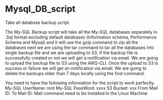 # Mysql_DB_script
Take all database backup script


The My-SQL Backup script will take all the My-SQL databases separately in .Sql format excluding default databases (Information schema, Performance Schema and Mysql)
and it will use the  gzip command to zip all the databases next we are using the tar command to tar all the databases into single backup file and we are uploading to S3. If the backup file is successfully created or not we will get a notification via email.
We are going to upload the backup file to S3 using the AWS-CLI. Once the upload to S3 is success or failure we will get an notification via email.
We are going to delete the backups older than 7 days locally using the find command.

You need to have the following information for the script to work perfectly.
My-SQL UserName: root
My-SQL PassWord: xxxx
S3 Bucket: xxx
From Mail ID:
To Mail ID: 
Mail command need to be Installed in the Linux Machine
